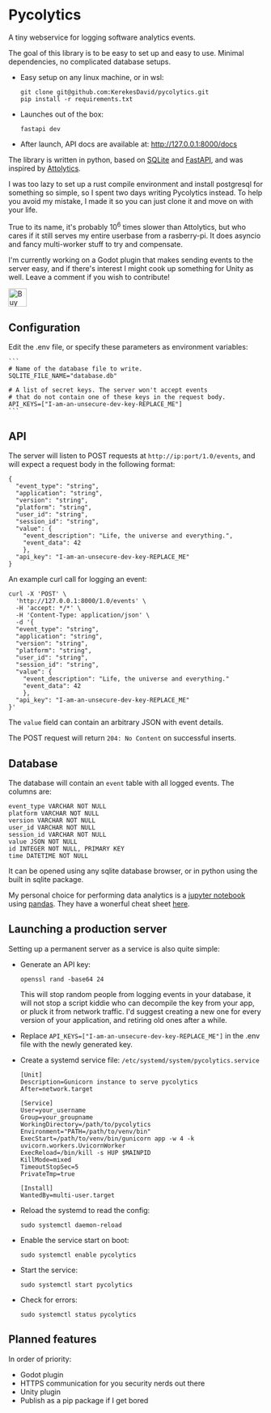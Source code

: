 # Pycolytics
A tiny webservice for logging software analytics events.

The goal of this library is to be easy to set up and easy to use. Minimal dependencies, no complicated database setups.

- Easy setup on any linux machine, or in wsl:

    ```
    git clone git@github.com:KerekesDavid/pycolytics.git
    pip install -r requirements.txt
    ```

- Launches out of the box:

    ```
    fastapi dev
    ```

- After launch, API docs are available at: http://127.0.0.1:8000/docs 



The library is written in python, based on [SQLite](https://github.com/sqlite/sqlite) and [FastAPI](https://github.com/fastapi/fastapi), and was inspired by [Attolytics](https://github.com/ttencate/attolytics/). 

I was too lazy to set up a rust compile environment and install postgresql for something so simple, so I spent two days writing Pycolytics instead. To help you avoid my mistake, I made it so you can just clone it and move on with your life.

True to its name, it's probably 10<sup>6</sup> times slower than Attolytics, but who cares if it still serves my entire userbase from a rasberry-pi. It does asyncio and fancy multi-worker stuff to try and compensate.

I'm currently working on a Godot plugin that makes sending events to the server easy, and if there's interest I might cook up something for Unity as well. Leave a comment if you wish to contribute!

<a href='https://ko-fi.com/E1E712JJXK' target='_blank'><img height='36' style='border:0px;height:36px;' src='https://storage.ko-fi.com/cdn/kofi3.png?v=3' border='0' alt='Buy Me a Coffee at ko-fi.com' /></a>

## Configuration
Edit the .env file, or specify these parameters as environment variables:

    ```
    # Name of the database file to write.
    SQLITE_FILE_NAME="database.db"

    # A list of secret keys. The server won't accept events
    # that do not contain one of these keys in the request body.
    API_KEYS=["I-am-an-unsecure-dev-key-REPLACE_ME"]
    ```

## API
The server will listen to POST requests at `http://ip:port/1.0/events`, and will expect a request body in the following format:

```
{
  "event_type": "string",
  "application": "string",
  "version": "string",
  "platform": "string",
  "user_id": "string",
  "session_id": "string",
  "value": {
    "event_description": "Life, the universe and everything.",
    "event_data": 42
    },
  "api_key": "I-am-an-unsecure-dev-key-REPLACE_ME"
}
```

An example curl call for logging an event:

```
curl -X 'POST' \
  'http://127.0.0.1:8000/1.0/events' \
  -H 'accept: */*' \
  -H 'Content-Type: application/json' \
  -d '{
  "event_type": "string",
  "application": "string",
  "version": "string",
  "platform": "string",
  "user_id": "string",
  "session_id": "string",
  "value": {
    "event_description": "Life, the universe and everything."
    "event_data": 42
    },
  "api_key": "I-am-an-unsecure-dev-key-REPLACE_ME"
}'
```

The `value` field can contain an arbitrary JSON with event details.

The POST request will return `204: No Content` on successful inserts.

## Database
The database will contain an `event` table with all logged events.
The columns are:
```
event_type VARCHAR NOT NULL
platform VARCHAR NOT NULL
version VARCHAR NOT NULL
user_id VARCHAR NOT NULL
session_id VARCHAR NOT NULL
value JSON NOT NULL
id INTEGER NOT NULL, PRIMARY KEY
time DATETIME NOT NULL
```

It can be opened using any sqlite database browser, or in python using the built in sqlite package. 

My personal choice for performing data analytics is a [jupyter notebook](https://jupyter.org/) using [pandas](https://pandas.pydata.org/). They have a wonerful cheat sheet [here](https://pandas.pydata.org/Pandas_Cheat_Sheet.pdf).

## Launching a production server
Setting up a permanent server as a service is also quite simple:
- Generate an API key:
    ```
    openssl rand -base64 24
    ```
    This will stop random people from logging events in your database, it will not stop a script kiddie who can decompile the key from your app, or pluck it from network traffic. I'd suggest creating a new one for every version of your application, and retiring old ones after a while.

- Replace `API_KEYS=["I-am-an-unsecure-dev-key-REPLACE_ME"]` in the .env file with the newly generated key.

- Create a systemd service file: `/etc/systemd/system/pycolytics.service`

    ```
    [Unit]
    Description=Gunicorn instance to serve pycolytics
    After=network.target

    [Service]
    User=your_username
    Group=your_groupname
    WorkingDirectory=/path/to/pycolytics
    Environment="PATH=/path/to/venv/bin"
    ExecStart=/path/to/venv/bin/gunicorn app -w 4 -k uvicorn.workers.UvicornWorker
    ExecReload=/bin/kill -s HUP $MAINPID
    KillMode=mixed
    TimeoutStopSec=5
    PrivateTmp=true

    [Install]
    WantedBy=multi-user.target
    ```

- Reload the systemd to read the config:

   ```sudo systemctl daemon-reload```

- Enable the service start on boot:

   ```sudo systemctl enable pycolytics```

- Start the service:

   ```sudo systemctl start pycolytics```

- Check for errors:

   ```sudo systemctl status pycolytics```


## Planned features
In order of priority:
- Godot plugin
- HTTPS communication for you security nerds out there
- Unity plugin
- Publish as a pip package if I get bored
